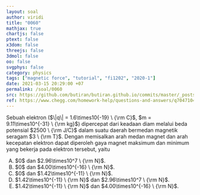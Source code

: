 ```yaml
---
layout: soal
author: viridi
title: "0060"
mathjax: true
chartjs: false
ptext: false
x3dom: false
threejs: false
3dmol: false
oo: false
svgphys: false
category: physics
tags: ["magnetic force", "tutorial", "fi1202", "2020-1"]
date: 2021-03-15 20:29:00 +07
permalink: /soal/0060
src: https://github.com/butiran/butiran.github.io/commits/master/_posts/soal/04/2021-03-15-magnetic-force-0.md
ref: https://www.chegg.com/homework-help/questions-and-answers/q70471046
---
```

Sebuah elektron ($\|q\| = 1.6\times10{-19} \ {\rm C}$, $m = 9.11\times10^{-31} \ {\rm kg}$) dipercepat dari keadaan diam melalui beda potensial $2500 \ {\rm J/C}$ dalam suatu daerah bermedan magnetik seragam $3 \ {\rm T}$. Dengan memisalkan arah medan magnet dan arah kecepatan elektron dapat diperoleh gaya magnet maksimum dan minimum yang bekerja pada elektron tersebut, yaitu

<ol type="A">
<li>$0$ dan $2.96\times10^7 \ {\rm N}$.
<li>$0$ dan $4.00\times10^{-16} \ {\rm N}$.
<li>$0$ dan $1.42\times10^{-11} \ {\rm N}$.
<li>$1.42\times10^{-11} \ {\rm N}$ dan $2.96\times10^7 \ {\rm N}$.
<li>$1.42\times10^{-11} \ {\rm N}$ dan $4.00\times10^{-16} \ {\rm N}$.
